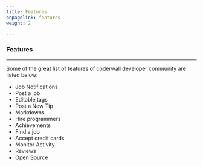 ```yaml
---
title: Features
onpagelink: features
weight: 2

---
```


### Features
--------

Some of the great list of features of coderwall developer community are listed below:

*   Job Notifications
*   Post a job
*   Editable tags
*   Post a New Tip
*   Markdowns
*   Hire programmers
*   Achievements
*   Find a job
*   Accept credit cards
*   Monitor Activity
*   Reviews
*   Open Source
